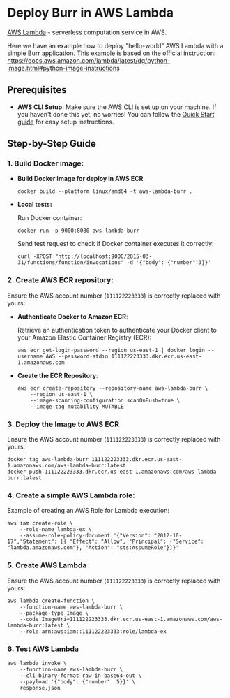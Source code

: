# Deploy Burr in AWS Lambda

[AWS Lambda](https://aws.amazon.com/lambda/) - serverless computation service in AWS.

Here we have an example how to deploy "hello-world" AWS Lambda with a simple Burr application.
This example is based on the official instruction: https://docs.aws.amazon.com/lambda/latest/dg/python-image.html#python-image-instructions

## Prerequisites

- **AWS CLI Setup**: Make sure the AWS CLI is set up on your machine. If you haven't done this yet, no worries! You can follow the [Quick Start guide](https://docs.aws.amazon.com/cli/latest/userguide/getting-started-quickstart.html) for easy setup instructions.

## Step-by-Step Guide

### 1. Build Docker image:

- **Build Docker image for deploy in AWS ECR**

  ```shell
  docker build --platform linux/amd64 -t aws-lambda-burr .
  ```

- **Local tests:**

  Run Docker container:

  ```shell
  docker run -p 9000:8080 aws-lambda-burr
  ```

  Send test request to check if Docker container executes it correctly:

  ```shell
  curl -XPOST "http://localhost:9000/2015-03-31/functions/function/invocations" -d '{"body": {"number":3}}'
  ```

### 2. Create AWS ECR repository:

Ensure the AWS account number (`111122223333`) is correctly replaced with yours:

- **Authenticate Docker to Amazon ECR**:

    Retrieve an authentication token to authenticate your Docker client to your Amazon Elastic Container Registry (ECR):

    ```shell
    aws ecr get-login-password --region us-east-1 | docker login --username AWS --password-stdin 111122223333.dkr.ecr.us-east-1.amazonaws.com
    ```

- **Create the ECR Repository**:

    ```shell
    aws ecr create-repository --repository-name aws-lambda-burr \
        --region us-east-1 \
        --image-scanning-configuration scanOnPush=true \
        --image-tag-mutability MUTABLE
  ```

### 3. Deploy the Image to AWS ECR

Ensure the AWS account number (`111122223333`) is correctly replaced with yours:

```shell
docker tag aws-lambda-burr 111122223333.dkr.ecr.us-east-1.amazonaws.com/aws-lambda-burr:latest
docker push 111122223333.dkr.ecr.us-east-1.amazonaws.com/aws-lambda-burr:latest
```

### 4. Create a simple AWS Lambda role:

Example of creating an AWS Role for Lambda execution:

```shell
aws iam create-role \
    --role-name lambda-ex \
    --assume-role-policy-document '{"Version": "2012-10-17","Statement": [{ "Effect": "Allow", "Principal": {"Service": "lambda.amazonaws.com"}, "Action": "sts:AssumeRole"}]}'
```

### 5. Create AWS Lambda

Ensure the AWS account number (`111122223333`) is correctly replaced with yours:

```shell
aws lambda create-function \
    --function-name aws-lambda-burr \
    --package-type Image \
    --code ImageUri=111122223333.dkr.ecr.us-east-1.amazonaws.com/aws-lambda-burr:latest \
    --role arn:aws:iam::111122223333:role/lambda-ex
```

### 6. Test AWS Lambda

```shell
aws lambda invoke \
    --function-name aws-lambda-burr \
    --cli-binary-format raw-in-base64-out \
    --payload '{"body": {"number": 5}}' \
    response.json
```
